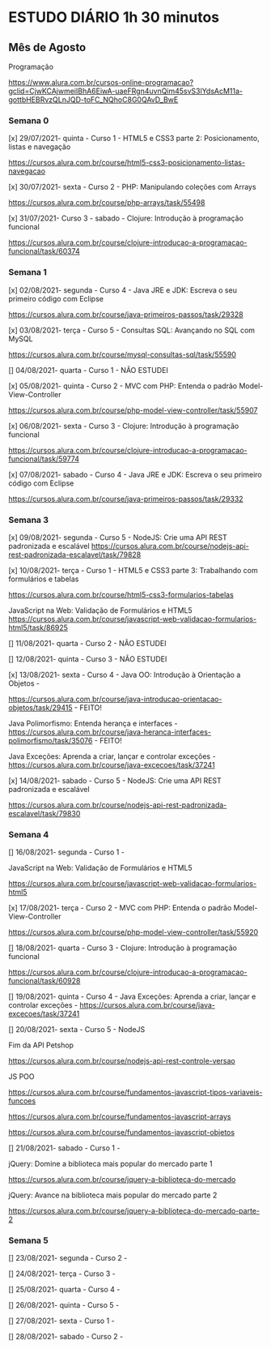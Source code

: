 # ESTUDO DIÁRIO 1h 30 minutos

## Mês de Agosto

Programação

https://www.alura.com.br/cursos-online-programacao?gclid=CjwKCAjwmeiIBhA6EiwA-uaeFRgn4uvnQim45svS3lYdsAcM11a-gottbHEBRvzQLnJQD-toFC_NQhoC8G0QAvD_BwE

### **Semana 0**

[x] 29/07/2021- quinta - Curso 1 - HTML5 e CSS3 parte 2: Posicionamento, listas e navegação

https://cursos.alura.com.br/course/html5-css3-posicionamento-listas-navegacao

[x] 30/07/2021- sexta - Curso 2 - PHP: Manipulando coleções com Arrays

https://cursos.alura.com.br/course/php-arrays/task/55498

[x] 31/07/2021- Curso 3 - sabado - Clojure: Introdução à programação funcional

https://cursos.alura.com.br/course/clojure-introducao-a-programacao-funcional/task/60374

### **Semana 1**

[x] 02/08/2021- segunda - Curso 4 - Java JRE e JDK: Escreva o seu primeiro código com Eclipse

https://cursos.alura.com.br/course/java-primeiros-passos/task/29328

[x] 03/08/2021- terça - Curso 5 - 
Consultas SQL: Avançando no SQL com MySQL

https://cursos.alura.com.br/course/mysql-consultas-sql/task/55590

[] 04/08/2021- quarta - Curso 1 - NÃO ESTUDEI

[x] 05/08/2021- quinta - Curso 2 - MVC com PHP: Entenda o padrão Model-View-Controller

https://cursos.alura.com.br/course/php-model-view-controller/task/55907

[x] 06/08/2021- sexta - Curso 3 - Clojure: Introdução à programação funcional

https://cursos.alura.com.br/course/clojure-introducao-a-programacao-funcional/task/59774

[x] 07/08/2021- sabado - Curso 4 - Java JRE e JDK: Escreva o seu primeiro código com Eclipse

https://cursos.alura.com.br/course/java-primeiros-passos/task/29332

### **Semana 3**

[x] 09/08/2021- segunda - Curso 5 - NodeJS: Crie uma API REST padronizada e escalável
https://cursos.alura.com.br/course/nodejs-api-rest-padronizada-escalavel/task/79828

[x] 10/08/2021- terça - Curso 1 - HTML5 e CSS3 parte 3: Trabalhando com formulários e tabelas

https://cursos.alura.com.br/course/html5-css3-formularios-tabelas

JavaScript na Web: Validação de Formulários e HTML5
https://cursos.alura.com.br/course/javascript-web-validacao-formularios-html5/task/86925



[] 11/08/2021- quarta - Curso 2 - NÃO ESTUDEI


[] 12/08/2021- quinta - Curso 3 - NÃO ESTUDEI

[x] 13/08/2021- sexta - Curso 4 - Java OO: Introdução à Orientação a Objetos - 

https://cursos.alura.com.br/course/java-introducao-orientacao-objetos/task/29415 - FEITO!

Java Polimorfismo: Entenda herança e interfaces - https://cursos.alura.com.br/course/java-heranca-interfaces-polimorfismo/task/35076 - FEITO!

Java Exceções: Aprenda a criar, lançar e controlar exceções - https://cursos.alura.com.br/course/java-excecoes/task/37241

[x] 14/08/2021- sabado - Curso 5 - NodeJS: Crie uma API REST padronizada e escalável

https://cursos.alura.com.br/course/nodejs-api-rest-padronizada-escalavel/task/79830

### **Semana 4**

[] 16/08/2021- segunda - Curso 1 - 

JavaScript na Web: Validação de Formulários e HTML5

https://cursos.alura.com.br/course/javascript-web-validacao-formularios-html5


[x] 17/08/2021- terça - Curso 2 -  MVC com PHP: Entenda o padrão Model-View-Controller

https://cursos.alura.com.br/course/php-model-view-controller/task/55920

[] 18/08/2021- quarta - Curso 3 - Clojure: Introdução à programação funcional

https://cursos.alura.com.br/course/clojure-introducao-a-programacao-funcional/task/60928

[] 19/08/2021- quinta - Curso 4 - Java Exceções: Aprenda a criar, lançar e controlar exceções -  https://cursos.alura.com.br/course/java-excecoes/task/37241

[] 20/08/2021- sexta - Curso 5 - NodeJS

Fim da API Petshop


https://cursos.alura.com.br/course/nodejs-api-rest-controle-versao


JS POO

https://cursos.alura.com.br/course/fundamentos-javascript-tipos-variaveis-funcoes

https://cursos.alura.com.br/course/fundamentos-javascript-arrays

https://cursos.alura.com.br/course/fundamentos-javascript-objetos



[] 21/08/2021- sabado - Curso 1 - 

jQuery: Domine a biblioteca mais popular do mercado parte 1

https://cursos.alura.com.br/course/jquery-a-biblioteca-do-mercado

jQuery: Avance na biblioteca mais popular do mercado parte 2

https://cursos.alura.com.br/course/jquery-a-biblioteca-do-mercado-parte-2

### **Semana 5**

[] 23/08/2021- segunda - Curso 2 - 

[] 24/08/2021- terça - Curso 3 - 

[] 25/08/2021- quarta - Curso 4 - 

[] 26/08/2021- quinta - Curso 5 - 

[] 27/08/2021- sexta - Curso 1 - 

[] 28/08/2021- sabado - Curso 2 - 
